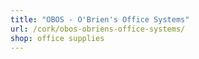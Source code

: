 ```yaml
---
title: "OBOS - O'Brien's Office Systems"
url: /cork/obos-obriens-office-systems/
shop: office supplies
---
```

